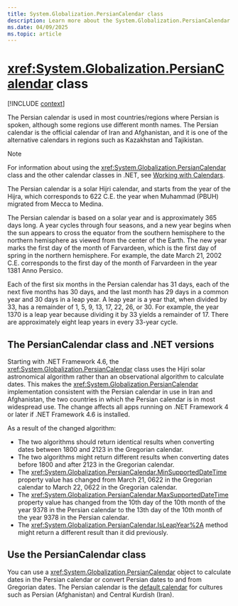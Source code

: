 ```yaml
---
title: System.Globalization.PersianCalendar class
description: Learn more about the System.Globalization.PersianCalendar class.
ms.date: 04/09/2025
ms.topic: article
---
```

# <xref:System.Globalization.PersianCalendar> class

[!INCLUDE [context](includes/context.md)]

The Persian calendar is used in most countries/regions where Persian is spoken, although some regions use different month names. The Persian calendar is the official calendar of Iran and Afghanistan, and it is one of the alternative calendars in regions such as Kazakhstan and Tajikistan.

> [!NOTE]
> For information about using the <xref:System.Globalization.PersianCalendar> class and the other calendar classes in .NET, see [Working with Calendars](../../standard/datetime/working-with-calendars.md).

The Persian calendar is a solar Hijri calendar, and starts from the year of the Hijra, which corresponds to 622 C.E. the year when Muhammad (PBUH) migrated from Mecca to Medina.

The Persian calendar is based on a solar year and is approximately 365 days long. A year cycles through four seasons, and a new year begins when the sun appears to cross the equator from the southern hemisphere to the northern hemisphere as viewed from the center of the Earth. The new year marks the first day of the month of Farvardeen, which is the first day of spring in the northern hemisphere. For example, the date March 21, 2002 C.E. corresponds to the first day of the month of Farvardeen in the year 1381 Anno Persico.

Each of the first six months in the Persian calendar has 31 days, each of the next five months has 30 days, and the last month has 29 days in a common year and 30 days in a leap year. A leap year is a year that, when divided by 33, has a remainder of 1, 5, 9, 13, 17, 22, 26, or 30. For example, the year 1370 is a leap year because dividing it by 33 yields a remainder of 17. There are approximately eight leap years in every 33-year cycle.

## The PersianCalendar class and .NET versions

Starting with .NET Framework 4.6, the <xref:System.Globalization.PersianCalendar> class uses the Hijri solar astronomical algorithm rather than an observational algorithm to calculate dates. This makes the <xref:System.Globalization.PersianCalendar> implementation consistent with the Persian calendar in use in Iran and Afghanistan, the two countries in which the Persian calendar is in most widespread use. The change affects all apps running on .NET Framework 4 or later if .NET Framework 4.6 is installed.

As a result of the changed algorithm:

- The two algorithms should return identical results when converting dates between 1800 and 2123 in the Gregorian calendar.
- The two algorithms might return different results when converting dates before 1800 and after 2123 in the Gregorian calendar.
- The <xref:System.Globalization.PersianCalendar.MinSupportedDateTime> property value has changed from March 21, 0622 in the Gregorian calendar to March 22, 0622 in the Gregorian calendar.
- The <xref:System.Globalization.PersianCalendar.MaxSupportedDateTime> property value has changed from the 10th day of the 10th month of the year 9378 in the Persian calendar to the 13th day of the 10th month of the year 9378 in the Persian calendar.
- The <xref:System.Globalization.PersianCalendar.IsLeapYear%2A> method might return a different result than it did previously.

## Use the PersianCalendar class

You can use a <xref:System.Globalization.PersianCalendar> object to calculate dates in the Persian calendar or convert Persian dates to and from Gregorian dates. The Persian calendar is the [default calendar](xref:System.Globalization.CultureInfo.Calendar) for cultures such as Persian (Afghanistan) and Central Kurdish (Iran).
